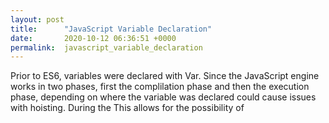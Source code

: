 ```yaml
---
layout: post
title:      "JavaScript Variable Declaration"
date:       2020-10-12 06:36:51 +0000
permalink:  javascript_variable_declaration
---
```



Prior to ES6, variables were declared with Var. Since the JavaScript engine works in two phases, first the complilation phase and then the execution phase, depending on where the variable was declared could cause issues with hoisting. During the This allows for the possibility of 
